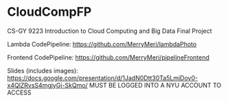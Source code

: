# CloudCompFP
CS-GY 9223 Introduction to Cloud Computing and Big Data Final Project

Lambda CodePipeline: https://github.com/MerryMeri/lambdaPhoto

Frontend CodePipeline: https://github.com/MerryMeri/pipelineFrontend

Slides (includes images): https://docs.google.com/presentation/d/1JadN0Dtt30Ta5LmiDoy0-x4QlZRvsS4mgjyGj-SkQmo/
MUST BE LOGGED INTO A NYU ACCOUNT TO ACCESS
